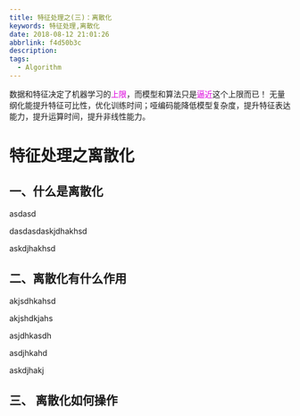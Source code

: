 ```yaml
---
title: 特征处理之(三)：离散化
keywords: 特征处理,离散化
date: 2018-08-12 21:01:26
abbrlink: f4d50b3c
description:
tags:
  - Algorithm
---
```




数据和特征决定了机器学习的<font color="#dd00dd">上限</font>，而模型和算法只是<font color="#dd00dd">逼近</font>这个上限而已！
无量纲化能提升特征可比性，优化训练时间；哑编码能降低模型复杂度，提升特征表达能力，提升运算时间，提升非线性能力。

<!-- more -->



# 特征处理之离散化

## 一、什么是离散化

asdasd

dasdasdaskjdhakhsd



askdjhakhsd



## 二、离散化有什么作用

akjsdhkahsd

akjshdkjahs





asjdhkasdh



asdjhkahd



askdjhakj





## 三、 离散化如何操作

